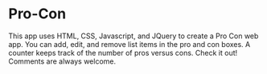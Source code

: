 # Pro-Con

This app uses HTML, CSS, Javascript, and JQuery to create a Pro Con web app. 
You can add, edit, and remove list items in the pro and con boxes. A counter keeps track of the number of pros versus cons.
Check it out! Comments are always welcome. 
